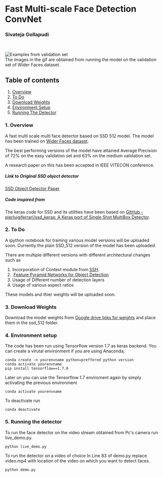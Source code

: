# Fast Multi-scale Face Detection ConvNet 
### Sivateja Gollapudi
<Br>
  
![Examples from validation set](./examples/demo_gif.gif)
  <br>
  The images in the gif are obtained from running the model on the validation set of Wider Faces dataset.


## Table of contents
  1. [Overview](#overview)
  2. [To Do](#todo)
  3. [Download Weights](#weights)
  4. [Environment Setup](#setup)
  5. [Running The Detector](#detector)


### 1. Overview <a name=overview></a>
A fast multi scale multi face detector based on SSD 512 model.
The model has been trained on [Wider Faces dataset](http://shuoyang1213.me/WIDERFACE/).

The best performing versions of the model have attained Average Precision of 72% on the easy validation set and 63% on the medium validation set. 

A research paper on this has been accepted in IEEE VITECON conference.


##### Link to Original SSD object detector
[SSD Object Detector Paper](https://arxiv.org/abs/1512.02325)

##### Code inspired from 
The keras code for SSD and its utilities have been based on   [GitHub - pierluigiferrari/ssd_keras: A Keras port of Single Shot MultiBox Detector](https://github.com/pierluigiferrari/ssd_keras).

### 2. To Do <a name="todo"></a>

A ipython notebook for training various model versions will be uploaded soon.
Currently the plain SSD_512 version of the model has been uploaded.

There are multiple different versions with different architectural changes such as 
1. Incorporation of Context module from [SSH](https://arxiv.org/abs/1708.03979).
2. .[Feature Pyramid Networks for Object Detection](https://arxiv.org/abs/1612.03144)
3. Usage of Different number of detection layers
4. Usage of  various aspect ratios

These models and thier weights will be uploaded soon.

### 3. Download Weights<a name="weights"></a>

Download the model weights from [Google drive links for weights](https://drive.google.com/open?id=1LYgHEHtU-_J_UKoh8IJ5YI92viEAbvTz) and place them in the ssd_512 folder.

### 4. Environment setup <a name="setup"></a>

The code has been run using Tensorflow version 1.7 as keras backend.
You can create a virutal environment if you are using Anaconda,

```
conda create -n yourenvname python=preffered python version
conda activate yourenvname
pip install tensorflow==1.7.0
```
Later on you can use the Tensorflow 1.7 enviroment again by simply activating the previous environment
```
conda activate yourenvname
```
To deactivate run 
```
conda deactivate 
```

### 5. Running the detector <a name="detector"></a>
To run the face detector on the video stream obtained from Pc's camera run 
live_demo.py.
```
python live_demo.py
```
To run the detector on a video of choice 
  In Line 83 of demo.py replace video.mp4 with location of the video on which you want to detect faces.
  ```
python demo.py
```




